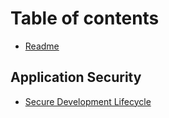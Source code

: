 # Table of contents

* [Readme](README.md)

## Application Security

* [Secure Development Lifecycle](application-security/untitled.md)

